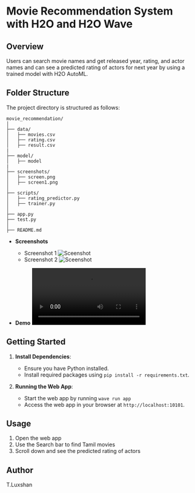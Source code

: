 # Movie Recommendation System with H2O and H2O Wave

## Overview

Users can search movie names and get released year, rating, and actor names and can see a predicted rating of actors for next year by using a trained model with H2O AutoML. 

## Folder Structure

The project directory is structured as follows:

```
movie_recommendation/
│
├── data/
│   ├── movies.csv
│   ├── rating.csv
│   ├── result.csv
|
├── model/
│   ├── model
|
├── screenshots/
│   ├── screen.png
│   ├── screen1.png
│
├── scripts/
│   ├── rating_predictor.py
│   ├── trainer.py
│
├── app.py
├── test.py
│
├── README.md
```

- **Screenshots**
  - Screenshot 1
![Sceenshot](https://raw.githubusercontent.com/Luxshan2000/movie_recommendation_project/main/assets/screen.png)
  - Screenshot 2
![Sceenshot](https://raw.githubusercontent.com/Luxshan2000/movie_recommendation_project/main/assets/screen2.png)

- **Demo**
![Screen recording](https://raw.githubusercontent.com/Luxshan2000/movie_recommendation_project/main/assets/recording.mp4)

## Getting Started

1. **Install Dependencies**:
   - Ensure you have Python installed.
   - Install required packages using `pip install -r requirements.txt`.


3. **Running the Web App**:
   - Start the web app by running `wave run app` 
   - Access the web app in your browser at `http://localhost:10101`.

## Usage

1. Open the web app
2. Use the Search bar to find Tamil movies
3. Scroll down and see the predicted rating of actors

## Author

T.Luxshan
